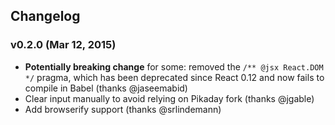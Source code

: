 ## Changelog

### v0.2.0 (Mar 12, 2015)

* **Potentially breaking change** for some: removed the `/** @jsx React.DOM */` pragma, which has been deprecated since React 0.12 and now fails to compile in Babel (thanks @jaseemabid)
* Clear input manually to avoid relying on Pikaday fork (thanks @jgable)
* Add browserify support (thanks @srlindemann)
